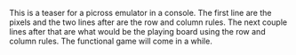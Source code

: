 This is a teaser for a picross emulator in a console. The first line are the pixels and the two lines after are the row and column rules. The next couple lines after that are what would be the playing board using the row and column rules. The functional game will come in a while.
